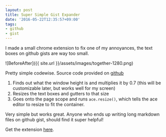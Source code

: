 ```yaml
---
layout: post
title: Super Simple Gist Expander
date: '2016-05-22T12:35:57+09:00'
tags:
- github
- gist
---
```


I made a small chrome extension to fix one of my annoyances, the text boxes on github gists are way too small.

![BeforeAfter]({{ site.url }}/assets/images/together-1280.png)

Pretty simple codewise. Source code provided on [github](https://github.com/jinpark/gist-expander)

1. Finds out what the window height is and multiplies it by 0.7 (this will be customizable later, but works well for my screen)
2. Resizes the text boxes and gutters to that size
3. Goes onto the page scope and runs `ace.resize()`, which tells the ace editor to resize to fit the container.

Very simple but works great. Anyone who ends up writing long markdown files on github gist, should find it super helpful!

Get the extension [here](https://chrome.google.com/webstore/detail/gist-expander/ekeiajkbcdifndnccdiahmendogegdbp).

